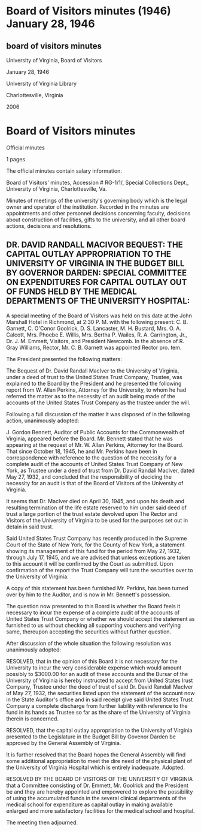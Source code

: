 Board of Visitors minutes (1946) January 28, 1946
=================================================

board of visitors minutes
-------------------------

University of Virginia, Board of Visitors

January 28, 1946

University of Virginia Library

Charlottesville, Virginia

2006

Board of Visitors minutes
=========================

Official minutes

1 pages

The official minutes contain salary information.

Board of Visitors' minutes, Accession # RG-1/1/, Special Collections Dept., University of Virginia, Charlottesville, Va.

Minutes of meetings of the university's governing body which is the legal owner and operator of the institution. Recorded in the minutes are appointments and other personnel decisions concerning faculty, decisions about construction of facilities, gifts to the university, and all other board actions, decisions and resolutions.

DR. DAVID RANDALL MACIVOR BEQUEST: THE CAPITAL OUTLAY APPROPRIATION TO THE UNIVERSITY OF VIRGINIA IN THE BUDGET BILL BY GOVERNOR DARDEN: SPECIAL COMMITTEE ON EXPENDITURES FOR CAPITAL OUTLAY OUT OF FUNDS HELD BY THE MEDICAL DEPARTMENTS OF THE UNIVERSITY HOSPITAL:
----------------------------------------------------------------------------------------------------------------------------------------------------------------------------------------------------------------------------------------------------------------------

A special meeting of the Board of Visitors was held on this date at the John Marshall Hotel in Richmond, at 2:30 P. M. with the following present: C. B. Garnett, C. O'Conor Goolrick, D. S. Lancaster, M. H. Bustard, Mrs. O. A. Calcott, Mrs. Phoebe E. Willis, Mrs. Bertha P. Wailes, R. A. Carrington, Jr., Dr. J. M. Emmett, Visitors, and President Newcomb. In the absence of R. Gray Williams, Rector, Mr. C. B. Garnett was appointed Rector pro. tem.

The President presented the following matters:

The Bequest of Dr. David Randall MacIver to the University of Virginia, under a deed of trust to the United States Trust Company, Trustee, was explained to the Board by the President and he presented the following report from W. Allan Perkins, Attorney for the University, to whom he had referred the matter as to the necessity of an audit being made of the accounts of the United States Trust Company as the trustee under the will.

Following a full discussion of the matter it was disposed of in the following action, unanimously adopted:

J. Gordon Bennett, Auditor of Public Accounts for the Commonwealth of Virginia, appeared before the Board. Mr. Bennett stated that he was appearing at the request of Mr. W. Allan Perkins, Attorney for the Board. That since October 18, 1945, he and Mr. Perkins have been in correspondence with reference to the question of the necessity for a complete audit of the accounts of United States Trust Company of New York, as Trustee under a deed of trust from Dr. David Randall MacIver, dated May 27, 1932, and concluded that the responsibility of deciding the necessity for an audit is that of the Board of Visitors of the University of Virginia.

It seems that Dr. MacIver died on April 30, 1945, and upon his death and resulting termination of the life estate reserved to him under said deed of trust a large portion of the trust estate devolved upon The Rector and Visitors of the University of Virginia to be used for the purposes set out in detain in said trust.

Said United States Trust Company has recently produced in the Supreme Court of the State of New York, for the County of New York, a statement showing its management of this fund for the period from May 27, 1932, through July 17, 1945, and we are advised that unless exceptions are taken to this account it will be confirmed by the Court as submitted. Upon confirmation of the report the Trust Company will turn the securities over to the University of Virginia.

A copy of this statement has been furnished Mr. Perkins, has been turned over by him to the Auditor, and is now in Mr. Bennett's possession.

The question now presented to this Board is whether the Board feels it necessary to incur the expense of a complete audit of the accounts of United States Trust Company or whether we should accept the statement as furnished to us without checking all supporting vouchers and verifying same, thereupon accepting the securities without further question.

After discussion of the whole situation the following resolution was unanimously adopted:

RESOLVED, that in the opinion of this Board it is not necessary for the University to incur the very considerable expense which would amount possibly to $3000.00 for an audit of these accounts and the Bursar of the University of Virginia is hereby instructed to accept from United States Irust Company, Trustee under the deed of trust of said Dr. David Randall MacIver of May 27, 1932, the securities listed upon the statement of the account now in the State Auditor's office and in said receipt give said United States Trust Company a complete discharge from further liability with reference to the fund in its hands as Trustee so far as the share of the University of Virginia therein is concerned.

RESOLVED, that the capital outlay appropriation to the University of Virginia presented to the Legislature in the Budget Bill by Govenor Darden be approved by the General Assembly of Virginia.

It is further resolved that the Board hopes the General Assembly will find some additional appropriation to meet the dire need of the physical plant of the University of Virginia Hospital which is entirely inadequate. Adopted.

RESOLVED BY THE BOARD OF VISITORS OF THE UNIVERSITY OF VIRGINIA that a Committee consisting of Dr. Emmett, Mr. Goolrick and the President be and they are hereby appointed and empowered to explore the possibility of using the accumulated funds in the several clinical departments of the medical school for expenditure as capital outlay in making available enlarged and more satisfactory facilities for the medical school and hospital.

The meeting then adjourned.